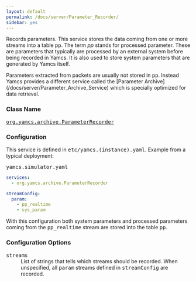 ```yaml
---
layout: default
permalink: /docs/server/Parameter_Recorder/
sidebar: yes
---
```


Records parameters. This service stores the data coming from one or more streams into a table <tt>pp</tt>. The term *pp* stands for processed parameter. These are parameters that typically are processed by an external system before being recorded in Yamcs. It is also used to store system parameters that are generated by Yamcs itself.

<div class="hint">
  Parameters extracted from packets are usually not stored in <tt>pp</tt>. Instead Yamcs provides a different service called the [Parameter Archive](/docs/server/Parameter_Archive_Service) which is specially optimized for data retrieval.
</div>

### Class Name
[<tt>org.yamcs.archive.ParameterRecorder</tt>](https://javadoc.io/page/org.yamcs/yamcs-core/latest/org/yamcs/archive/ParameterRecorder.html)

### Configuration

This service is defined in <tt>etc/yamcs.(instance).yaml</tt>. Example from a typical deployment:

<pre class="r header">yamcs.simulator.yaml</pre>
```yaml
services:
  - org.yamcs.archive.ParameterRecorder

streamConfig:
  param:
    - pp_realtime
    - sys_param
```

With this configuration both system parameters and processed parameters coming from the <tt>pp_realtime</tt> stream are stored into the table <tt>pp</tt>.

### Configuration Options

<dl>
  <dt><tt>streams</tt></dt>
  <dd>List of strings that tells which streams should be recorded. When unspecified, all <tt>param</tt> streams defined in <tt>streamConfig</tt> are recorded.</dd>
</dl>

